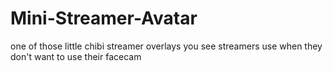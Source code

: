 # Mini-Streamer-Avatar
one of those little chibi streamer overlays you see streamers use when they don't want to use their facecam
